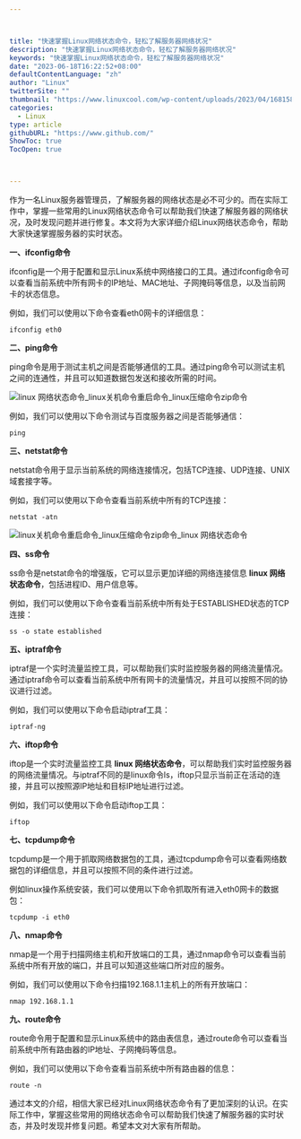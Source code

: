 ```yaml
---



title: "快速掌握Linux网络状态命令，轻松了解服务器网络状况"
description: "快速掌握Linux网络状态命令，轻松了解服务器网络状况"
keywords: "快速掌握Linux网络状态命令，轻松了解服务器网络状况"
date: "2023-06-18T16:22:52+08:00"
defaultContentLanguage: "zh"
author: "Linux"
twitterSite: ""
thumbnail: "https://www.linuxcool.com/wp-content/uploads/2023/04/1681589226718_0.png"
categories:
  - Linux
type: article
githubURL: "https://www.github.com/"
ShowToc: true
TocOpen: true



---
```


作为一名Linux服务器管理员，了解服务器的网络状态是必不可少的。而在实际工作中，掌握一些常用的Linux网络状态命令可以帮助我们快速了解服务器的网络状况，及时发现问题并进行修复。本文将为大家详细介绍Linux网络状态命令，帮助大家快速掌握服务器的实时状态。

**一、ifconfig命令**

ifconfig是一个用于配置和显示Linux系统中网络接口的工具。通过ifconfig命令可以查看当前系统中所有网卡的IP地址、MAC地址、子网掩码等信息，以及当前网卡的状态信息。

例如，我们可以使用以下命令查看eth0网卡的详细信息：

```
ifconfig eth0
```

**二、ping命令**

ping命令是用于测试主机之间是否能够通信的工具。通过ping命令可以测试主机之间的连通性，并且可以知道数据包发送和接收所需的时间。

![linux 网络状态命令_linux关机命令重启命令_linux压缩命令zip命令](https://www.linuxcool.com/wp-content/uploads/2023/04/1681589226718_0.png)

例如，我们可以使用以下命令测试与百度服务器之间是否能够通信：

```
ping
```

**三、netstat命令**

netstat命令用于显示当前系统的网络连接情况，包括TCP连接、UDP连接、UNIX域套接字等。

例如，我们可以使用以下命令查看当前系统中所有的TCP连接：

```
netstat -atn
```

![linux关机命令重启命令_linux压缩命令zip命令_linux 网络状态命令](https://www.linuxcool.com/wp-content/uploads/2023/04/1681589226718_1.png)

**四、ss命令**

ss命令是netstat命令的增强版，它可以显示更加详细的网络连接信息 **linux 网络状态命令**，包括进程ID、用户信息等。

例如，我们可以使用以下命令查看当前系统中所有处于ESTABLISHED状态的TCP连接：

```
ss -o state established
```

**五、iptraf命令**

iptraf是一个实时流量监控工具，可以帮助我们实时监控服务器的网络流量情况。通过iptraf命令可以查看当前系统中所有网卡的流量情况，并且可以按照不同的协议进行过滤。

例如，我们可以使用以下命令启动iptraf工具：

```
iptraf-ng
```

**六、iftop命令**

iftop是一个实时流量监控工具 **linux 网络状态命令**，可以帮助我们实时监控服务器的网络流量情况。与iptraf不同的是linux命令ls，iftop只显示当前正在活动的连接，并且可以按照源IP地址和目标IP地址进行过滤。

例如，我们可以使用以下命令启动iftop工具：

```
iftop
```

**七、tcpdump命令**

tcpdump是一个用于抓取网络数据包的工具，通过tcpdump命令可以查看网络数据包的详细信息，并且可以按照不同的条件进行过滤。

例如linux操作系统安装，我们可以使用以下命令抓取所有进入eth0网卡的数据包：

```
tcpdump -i eth0
```

**八、nmap命令**

nmap是一个用于扫描网络主机和开放端口的工具，通过nmap命令可以查看当前系统中所有开放的端口，并且可以知道这些端口所对应的服务。

例如，我们可以使用以下命令扫描192.168.1.1主机上的所有开放端口：

```
nmap 192.168.1.1
```

**九、route命令**

route命令用于配置和显示Linux系统中的路由表信息，通过route命令可以查看当前系统中所有路由器的IP地址、子网掩码等信息。

例如，我们可以使用以下命令查看当前系统中所有路由器的信息：

```
route -n
```

通过本文的介绍，相信大家已经对Linux网络状态命令有了更加深刻的认识。在实际工作中，掌握这些常用的网络状态命令可以帮助我们快速了解服务器的实时状态，并及时发现并修复问题。希望本文对大家有所帮助。